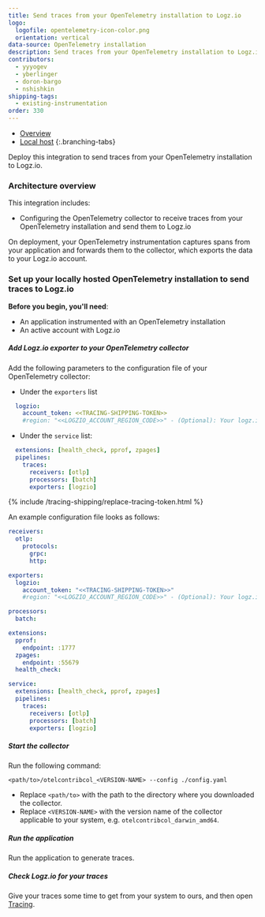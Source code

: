 ```yaml
---
title: Send traces from your OpenTelemetry installation to Logz.io 
logo:
  logofile: opentelemetry-icon-color.png
  orientation: vertical
data-source: OpenTelemetry installation
description: Send traces from your OpenTelemetry installation to Logz.io 
contributors:
  - yyyogev
  - yberlinger
  - doron-bargo
  - nshishkin
shipping-tags:
  - existing-instrumentation
order: 330
---
```

<!-- tabContainer:start -->
<div class="branching-container">

* [Overview](#overview)
* [Local host](#local-host)
{:.branching-tabs}

<!-- tab:start -->
<div id="overview">

Deploy this integration to send traces from your OpenTelemetry installation to Logz.io.

### Architecture overview

This integration includes:

* Configuring the OpenTelemetry collector to receive traces from your OpenTelemetry installation and send them to Logz.io

On deployment, your OpenTelemetry instrumentation captures spans from your application and forwards them to the collector, which exports the data to your Logz.io account.

</div>
<!-- tab:end -->


<!-- tab:start -->
<div id="local-host">


### Set up your locally hosted OpenTelemetry installation to send traces to Logz.io

**Before you begin, you'll need**:

* An application instrumented with an OpenTelemetry installation
* An active account with Logz.io


<div class="tasklist">

##### Add Logz.io exporter to your OpenTelemetry collector

Add the following parameters to the configuration file of your OpenTelemetry collector:

* Under the `exporters` list

```yaml
  logzio:
    account_token: <<TRACING-SHIPPING-TOKEN>>
    #region: "<<LOGZIO_ACCOUNT_REGION_CODE>>" - (Optional): Your logz.io account region code. Defaults to "us". Required only if your logz.io region is different than US East. https://docs.logz.io/user-guide/accounts/account-region.html#available-regions
```

* Under the `service` list:

```yaml
  extensions: [health_check, pprof, zpages]
  pipelines:
    traces:
      receivers: [otlp]
      processors: [batch]
      exporters: [logzio]
```

{% include /tracing-shipping/replace-tracing-token.html %}

An example configuration file looks as follows:

```yaml
receivers:  
  otlp:
    protocols:
      grpc:
      http:

exporters:
  logzio:
    account_token: "<<TRACING-SHIPPING-TOKEN>>"
    #region: "<<LOGZIO_ACCOUNT_REGION_CODE>>" - (Optional): Your logz.io account region code. Defaults to "us". Required only if your logz.io region is different than US East. https://docs.logz.io/user-guide/accounts/account-region.html#available-regions

processors:
  batch:

extensions:
  pprof:
    endpoint: :1777
  zpages:
    endpoint: :55679
  health_check:

service:
  extensions: [health_check, pprof, zpages]
  pipelines:
    traces:
      receivers: [otlp]
      processors: [batch]
      exporters: [logzio]
```

##### Start the collector

Run the following command:

```shell
<path/to>/otelcontribcol_<VERSION-NAME> --config ./config.yaml
```
* Replace `<path/to>` with the path to the directory where you downloaded the collector.
* Replace `<VERSION-NAME>` with the version name of the collector applicable to your system, e.g. `otelcontribcol_darwin_amd64`.

##### Run the application

Run the application to generate traces.


##### Check Logz.io for your traces

Give your traces some time to get from your system to ours, and then open [Tracing](https://app.logz.io/#/dashboard/jaeger).

</div>

</div>
<!-- tab:end -->

</div>
<!-- tabContainer:end -->
